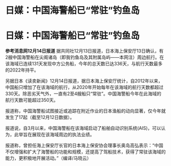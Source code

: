 # ​日媒：中国海警船已“常驻”钓鱼岛

# ​日媒：中国海警船已“常驻”钓鱼岛

**参考消息网12月14日报道**
据共同社12月13日报道，日本海上保安厅13日确认，有2艘中国海警船在尖阁诸岛（即我钓鱼岛及其附属岛屿——本网注）周边航行。在该海域已连续131天发现中方公务船，今年的总天数已达336天，与航行天数最多的2022年持平。

另据日本《读卖新闻》12月14日报道，据日本海上保安厅统计，自2012年以来，中国船只增加了在该海域的航行，从2020年开始每年在该海域的航行天数都超过330天。除恶劣天气外，一直有2至4艘船只“常驻”。中国海警船今年在此海域的航行天数可能超过350天。

报道称，中国海警船试图接近或追踪在附近作业的日本渔船的动向显著，仅今年就发生了17起（截至12月12日数据）。

报道说，自3月以来，中国海警船在该海域启动了船舶自动识别系统(AIS)，可以认为，此举旨在展现在该海域周边的执法业绩。

报道称，曾担任海上保安厅长官的日本海上保安协会理事长奥岛高弘表示：“中国不仅增强和扩大了海警船的功能和规模，还提高了驾船技术，获得了常驻该海域的能力，更积极地开展活动。”（编译/马晓云）

